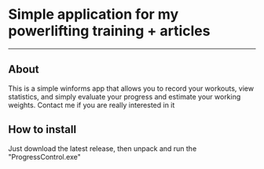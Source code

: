 # Simple application for my powerlifting training + articles
--------------
## About
This is a simple winforms app that allows you to record your workouts, view statistics, and simply evaluate your progress and estimate your working weights. Contact me if you are really interested in it

## How to install
Just download the latest release, then unpack and run the "ProgressControl.exe"

